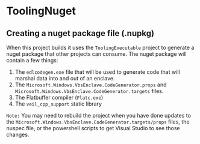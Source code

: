 ToolingNuget
================

Creating a nuget package file (.nupkg)
------------
When this project builds it uses the `ToolingExecutable` project
to generate a nuget package that other projects can consume. 
The nuget package will contain a few things:

1. The `edlcodegen.exe` file that will be used to generate
   code that will marshal data into and out of an enclave.
1. The `Microsoft.Windows.VbsEnclave.CodeGenerator.props` and `Microsoft.Windows.VbsEnclave.CodeGenerator.targets`
   files.
1. The Flatbuffer compiler (`Flatc.exe`)
1. The `veil_cpp_support` static library


`Note:` You may need to rebuild the project when you have done updates
        to the `Microsoft.Windows.VbsEnclave.CodeGenerator.targets/props` files,
        the nuspec file, or the powershell scripts to get Visual Studio
        to see those changes.
